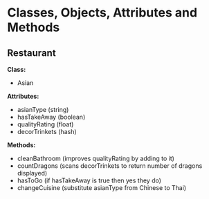 # **Classes, Objects, Attributes and Methods**

## **Restaurant**

**Class:**

- Asian

**Attributes:**

- asianType (string)
- hasTakeAway (boolean)
- qualityRating (float)
- decorTrinkets (hash)

**Methods:**

- cleanBathroom (improves qualityRating by adding to it)
- countDragons (scans decorTrinkets to return number of dragons displayed)
- hasToGo (if hasTakeAway is true then yes they do)
- changeCuisine (substitute asianType from Chinese to Thai)
